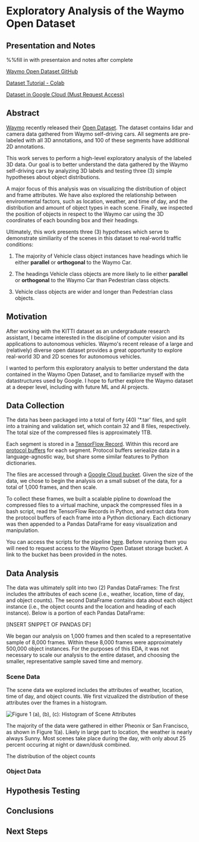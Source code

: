 # Exploratory Analysis of the Waymo Open Dataset

## Presentation and Notes

%%fill in with presentaion and notes after complete

[Waymo Open Dataset GitHub](https://github.com/waymo-research/waymo-open-dataset)

[Dataset Tutorial - Colab](https://colab.research.google.com/github/waymo-research/waymo-open-dataset/blob/r1.0/tutorial/tutorial.ipynb)

[Dataset in Google Cloud (Must Request Access)](https://console.cloud.google.com/storage/browser/waymo_open_dataset_v_1_0_0)

## Abstract

[Waymo](link-to-waymo-site) recently released their [Open Dataset](link-to-waymo-dataset). The dataset contains lidar and camera data gathered from Waymo self-driving cars. All segments are pre-labeled with all 3D annotations, and 100 of these segments have additional 2D annotations. 

This work serves to perform a high-level exploratory analysis of the labeled 3D data. Our goal is to better understand the data gathered by the Waymo self-driving cars by analyzing 3D labels and testing three (3) simple hypotheses about object distributions. 

A major focus of this analysis was on visualizing the distribution of object and frame attributes. We have also explored the relationship between environmental factors, such as location, weather, and time of day, and the distribution and amount of object types in each scene. Finally, we inspected the position of objects in respect to the Waymo car using the 3D coordinates of each bounding box and their headings. 

Ultimately, this work presents three (3) hypotheses which serve to demonstrate similiarity of the scenes in this dataset to real-world traffic conditions:

1. The majority of Vehicle class object instances have headings which lie either **parallel** or **orthogonal** to the Waymo Car. 

2. The headings Vehicle class objects are more likely to lie either **parallel** or **orthogonal** to the Waymo Car than Pedestrian class objects. 

3. Vehicle class objects are wider and longer than Pedestrian class objects.

## Motivation

After working with the KITTI dataset as an undergraduate research assistant, I became interested in the discipline of computer vision and its applications to autonomous vehicles. Waymo's recent release of a large and (relatively) diverse open dataset provides a great opportunity to explore real-world 3D and 2D scenes for autonomous vehicles. 

I wanted to perform this exploratory analysis to better understand the data contained in the Waymo Open Dataset, and to familiarize myself with the datastructures used by Google. I hope to further explore the Waymo dataset at a deeper level, including with future ML and AI projects. 

## Data Collection

The data has been packaged into a total of forty (40) '\*.tar' files, and split into a training and validation set, which contain 32 and 8 files, respectively. The total size of the compressed files is approximately 1TB. 

Each segment is stored in a [TensorFlow Record](https://www.tensorflow.org/tutorials/load_data/tf_records). Within this record are [protocol buffers](https://developers.google.com/protocol-buffers/) for each segment. Protocol buffers seriealize data in a language-agnostic way, but share some similar features to Python dictionaries. 

The files are accessed through a [Google Cloud bucket](link-to-cloud). Given the size of the data, we chose to begin the analysis on a small subset of the data, for a total of 1,000 frames, and then scale.

To collect these frames, we built a scalable pipline to download the compressed files to a virtual machine, unpack the compressed files in a bash script, read the TensorFlow Records in Python, and extract data from the protocol buffers of each frame into a Python dictionary. Each dictionary was then appended to a Pandas DataFrame for easy visualization and manipulation. 

You can access the scripts for the pipeline [here](link-to-scripts-in-github). Before running them you will need to request access to the Waymo Open Dataset storage bucket. A link to the bucket has been provided in the notes.


## Data Analysis

The data was ultimately split into two (2) Pandas DataFrames: The first includes the attributes of each scene (i.e., weather, location, time of day, and object counts). The second DataFrame contains data about each object instance (i.e., the object counts and the location and heading of each instance). Below is a portion of each Pandas DataFrame:

[INSERT SNIPPET OF PANDAS DF]

We began our analysis on 1,000 frames and then scaled to a representative sample of 8,000 frames. Within these 8,000 frames were approximately 500,000 object instances. For the purposes of this EDA, it was not necessary to scale our analysis to the entire dataset, and choosing the smaller, representative sample saved time and memory.

### Scene Data

The scene data we explored includes the attributes of weather, location, time of day, and object counts. We first vizualized the distribution of these attributes over the frames in a histogram.

![Figure 1 (a), (b), (c): Histogram of Scene Attributes](plots/location-time-weather.png)

The majority of the data were gathered in either Pheonix or San Francisco, as shown in Figure 1(a). Likely in large part to location, the weather is nearly always Sunny. Most scenes take place during the day, with only about 25 percent occuring at night or dawn/dusk combined. 

The distribution of the object counts

### Object Data


## Hypothesis Testing

## Conclusions

## Next Steps





